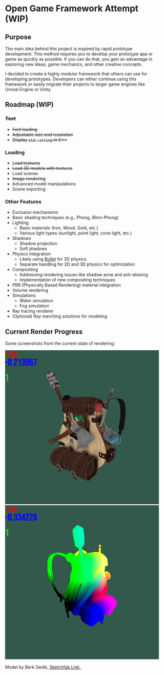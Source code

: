 # Open Game Framework Attempt (WIP)

## Purpose

The main idea behind this project is inspired by rapid prototype development. This method requires you to develop your prototype app or game as quickly as possible. If you can do that, you gain an advantage in exploring new ideas, game mechanics, and other creative concepts.

I decided to create a highly modular framework that others can use for developing prototypes. Developers can either continue using this framework or easily migrate their projects to larger game engines like Unreal Engine or Unity.

## Roadmap (WIP)

### ~~Text~~
- ~~Font loading~~
- ~~Adjustable size and resolution~~
- ~~Display `std::string` in C++~~

### Loading
- ~~Load textures~~
- ~~Load 3D models with textures~~
- Load scenes
- ~~Image rendering~~
- Advanced model manipulations
- Scene exporting

### Other Features
- Exclusion mechanisms
- Basic shading techniques (e.g., Phong, Blinn-Phong)
- Lighting
  - Basic materials (Iron, Wood, Gold, etc.)
  - Various light types (sunlight, point light, cone light, etc.)
- Shadows
  - Shadow projection
  - Soft shadows
- Physics integration
  - Likely using [Bullet](https://github.com/bulletphysics/bullet3) for 3D physics
  - Separate handling for 2D and 3D physics for optimization
- Compositing
  - Addressing rendering issues like shadow acne and anti-aliasing
  - Implementation of new compositing techniques
- PBR (Physically Based Rendering) material integration
- Volume rendering
- Simulations
  - Water simulation
  - Fog simulation
- Ray tracing renderer
- (Optional) Ray marching solutions for modeling

## Current Render Progress

Some screenshots from the current state of rendering:

![Textured Model](readMe/textured.png)  
![Varying Color](readMe/variyingColor.png)

Model by Berk Gedik, [Sketchfab Link.](https://sketchfab.com/3d-models/survival-guitar-backpack-low-poly-799f8c4511f84fab8c3f12887f7e6b36)

